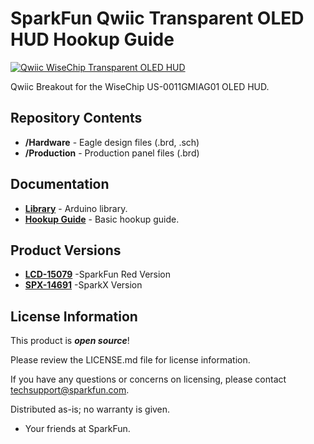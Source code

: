 SparkFun Qwiic Transparent OLED HUD Hookup Guide
========================================


[![Qwiic WiseChip Transparent OLED HUD](https://cdn.sparkfun.com//assets/parts/1/3/4/2/7/15079-SparkFun_Transparent_OLED_Breakout__Qwiic_-01.jpg)](https://www.sparkfun.com/products/14691)

Qwiic Breakout for the WiseChip US-0011GMIAG01 OLED HUD.

Repository Contents
-------------------

* **/Hardware** - Eagle design files (.brd, .sch)
* **/Production** - Production panel files (.brd)

Documentation
--------------
* **[Library](https://github.com/sparkfun/SparkFun_WiseChip_HUD_Library)** - Arduino library.
* **[Hookup Guide](https://learn.sparkfun.com/tutorials/qwiic-transparent-oled-hud-hookup-guide)** - Basic hookup guide.

Product Versions
----------------

* **[LCD-15079](https://www.sparkfun.com/products/15079)** -SparkFun Red Version
* **[SPX-14691](https://www.sparkfun.com/products/14691)** -SparkX Version

License Information
-------------------

This product is _**open source**_! 

Please review the LICENSE.md file for license information. 

If you have any questions or concerns on licensing, please contact techsupport@sparkfun.com.

Distributed as-is; no warranty is given.

- Your friends at SparkFun.

_<COLLABORATION CREDIT>_
